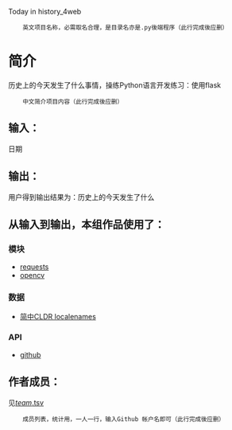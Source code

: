 Today in history_4web


		英文项目名称，必需取名合理，是目录名亦是.py後端程序（此行完成後应删）
# 简介 
历史上的今天发生了什么事情，操练Python语言开发练习：使用flask


		中文简介项目内容（此行完成後应删）

## 输入：
日期
## 输出：
用户得到输出结果为：历史上的今天发生了什么
## 从输入到输出，本组作品使用了：
### 模块
* [requests](http://api.juheapi.com/japi/toh?key=1a21b2aace47c4fc71c446f7b025fe47&v=1.0)
* [opencv](http://opencv.org/)
### 数据
* [简中CLDR localenames](https://github.com/unicode-cldr/cldr-localenames-modern/blob/master/main/zh-Hans/territories.json)
### API
* [github](https://api.github.com/)

## 作者成员：
见[_team_.tsv](_team_/_team_.tsv)


		成员列表，统计用，一人一行，输入Github 帐户名即可（此行完成後应删）
